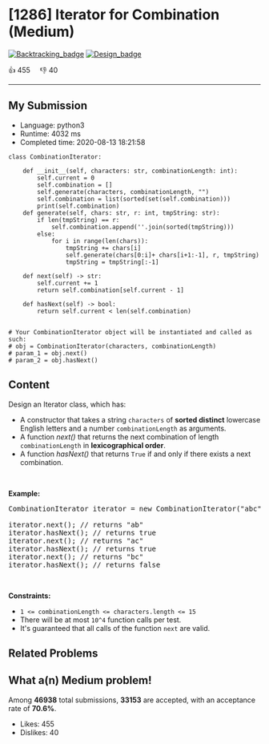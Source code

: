 # [1286] Iterator for Combination (Medium)

[![Backtracking_badge](https://img.shields.io/badge/topic-Backtracking-green.svg)](https://leetcode.com/problems/iterator-for-combination/)  [![Design_badge](https://img.shields.io/badge/topic-Design-green.svg)](https://leetcode.com/problems/iterator-for-combination/) 

:+1: 455 &nbsp; &nbsp; :thumbsdown: 40

---

## My Submission

- Language: python3
- Runtime: 4032 ms
- Completed time: 2020-08-13 18:21:58

```python3
class CombinationIterator:

    def __init__(self, characters: str, combinationLength: int):
        self.current = 0
        self.combination = []
        self.generate(characters, combinationLength, "")
        self.combination = list(sorted(set(self.combination)))
        print(self.combination)
    def generate(self, chars: str, r: int, tmpString: str):
        if len(tmpString) == r:
            self.combination.append(''.join(sorted(tmpString)))
        else:
            for i in range(len(chars)):
                tmpString += chars[i]
                self.generate(chars[0:i]+ chars[i+1:-1], r, tmpString)
                tmpString = tmpString[:-1]

    def next(self) -> str:
        self.current += 1
        return self.combination[self.current - 1]

    def hasNext(self) -> bool:
        return self.current < len(self.combination)


# Your CombinationIterator object will be instantiated and called as such:
# obj = CombinationIterator(characters, combinationLength)
# param_1 = obj.next()
# param_2 = obj.hasNext()
```

## Content
<p>Design an Iterator class, which has:</p>

<ul>
	<li>A constructor that takes a string&nbsp;<code>characters</code>&nbsp;of <strong>sorted distinct</strong> lowercase English letters and a number&nbsp;<code>combinationLength</code> as arguments.</li>
	<li>A function <em>next()</em>&nbsp;that returns the next combination of length <code>combinationLength</code>&nbsp;in <strong>lexicographical order</strong>.</li>
	<li>A function <em>hasNext()</em> that returns <code>True</code>&nbsp;if and only if&nbsp;there exists a next combination.</li>
</ul>

<p>&nbsp;</p>

<p><b>Example:</b></p>

<pre>
CombinationIterator iterator = new CombinationIterator(&quot;abc&quot;, 2); // creates the iterator.

iterator.next(); // returns &quot;ab&quot;
iterator.hasNext(); // returns true
iterator.next(); // returns &quot;ac&quot;
iterator.hasNext(); // returns true
iterator.next(); // returns &quot;bc&quot;
iterator.hasNext(); // returns false
</pre>

<p>&nbsp;</p>
<p><strong>Constraints:</strong></p>

<ul>
	<li><code>1 &lt;= combinationLength &lt;=&nbsp;characters.length &lt;= 15</code></li>
	<li>There will be at most <code>10^4</code> function calls per test.</li>
	<li>It&#39;s guaranteed that all&nbsp;calls&nbsp;of the function <code>next</code>&nbsp;are valid.</li>
</ul>


## Related Problems


## What a(n) Medium problem!
Among **46938** total submissions, **33153** are accepted, with an acceptance rate of **70.6%**. <br>

- Likes: 455
- Dislikes: 40


